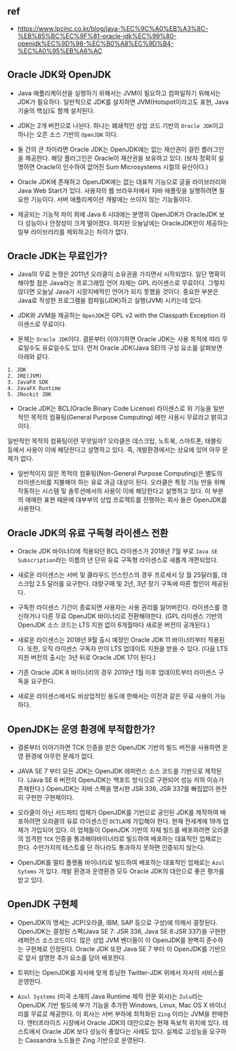## ref 

- https://www.lpcinc.co.kr/blog/java-%EC%9C%A0%EB%A3%8C-%EB%85%BC%EC%9F%81-oracle-jdk%EC%99%80-openjdk%EC%9D%98-%EC%B0%A8%EC%9D%B4-%EC%A0%95%EB%A6%AC


## Oracle JDK와 OpenJDK

- Java 애플리케이션을 실행하기 위해서는 JVM이 필요하고 컴파일하기 위해서는 JDK가 필요하다. 일반적으로 JDK를 설치하면 JVM(Hotspot이라고도 표현, Java 기술의 핵심)도 함께 설치된다.

- JDK는 2개 버전으로 나뉜다. 하나는 폐쇄적인 상업 코드 기반의 `Oracle JDK`이고 하나는 오픈 소스 기반의 `OpenJDK` 이다.

- 둘 간의 큰 차이라면 Oracle JDK는 OpenJDK에는 없는 재산권이 걸린 플러그인을 제공한다. 해당 플러그인은 Oracle이 재산권을 보유하고 있다. (보자 정확히 설명하면 Oracle이 인수하여 없어진 Sum Microsystems 시절의 유산이다.)

- Oracle JDK에 존재하고 OpenJDK에는 없는 대표적 기능으로 글꼴 라이브러리와 Java Web Start가 있다. 사용자의 웹 브라우저에서 자바 애플릿을 실행하려면 필요한 기능이다. 서버 애플리케이션 개발에는 쓰이지 않는 기능들이다.

- 제공되는 기능적 차이 외에 Java 6 시대에는 분명히 OpenJDK가 OracleJDK 보다 성능이나 안정성이 크게 떨어졌다. 하지만 오늘날에는 OracleJDK만이 제공하는 일부 라이브러리를 제외하고는 차이가 없다.

## Oracle JDK는 무료인가?

- Java의 무료 논쟁은 2011년 오라클이 소유권을 가지면서 시작되었다. 일단 명확히 해야할 점은 Java라는 프로그래밍 언어 자체는 GPL 라이센스로 무료이다. 그렇지 않다면 오늘날 Java가 시장지배적인 언어가 되지 못했을 것이다. 중요한 부분은 Java로 작성한 프로그램을 컴파일(JDK)하고 실행(JVM) 시키는데 있다.

- JDK와 JVM을 제공하는 `OpenJDK`은 GPL v2 with the Classpath Exception 라이센스로 무료이다.

- 문제는 `Oracle JDK`이다. 결론부터 이야기하면 Oracle JDK는 사용 목적에 따라 무료일수도 유료일수도 있다. 먼저 Oracle JDK(Java SE)의 구성 요소를 살펴보면 아래와 같다.

```
1. JDK 
2. JRE(JVM)
3. JavaFX SDK
4. JavaFX Runtime
5. JRockit JDK
```

- Oracle JDK는 BCL(Oracle Binary Code License) 라이센스로 위 기능을 일반적인 목적의 컴퓨팅(General Purpose Computing) 에만 사용시 무료라고 밝히고 이다.

일반적인 목적의 컴퓨팅이란 무엇일까? 오라클은 데스크탑, 노트북, 스마트폰, 태블릿 등에서 사용이 이에 해당한다고 설명하고 있다. 즉, 개발환경에서는 상요에 있어 아무 문제가 없다.

- 일반적이지 않은 목적의 컴퓨팅(Non-General Purpose Computing)은 별도의 라이센스비를 지불해야 하는 유료 과금 대상이 된다. 오라클은 특정 기능 만을 위해 작동하는 시스템 및 솔루션에서의 사용이 이에 해당한다고 설명하고 있다.
이 부분의 애매한 표현 때문에 대부부의 상업 프로젝트를 진행하는 회사 들은 OpenJDK를 사용한다.

## Oracle JDK의 유료 구독형 라이센스 전환

- Oracle JDK 바이너리에 적용되던 BCL 라이센스가 2018년 7월 부로 `Java SE Subscription`라는 이름의 년 단위 유료 구독형 라이센스로 새롭게 개편되었다.

- 새로운 라이센스는 서버 및 클라우드 인스턴스의 경우 프로세서 당 월 25달러를, 데스크탑 2.5 달러를 요구한다. 대량구매 및 2년, 3년 장기 구독에 따른 할인이 제공된다.

- 구독한 라이센스 기간이 종료되면 사용자는 사용 권리를 잃어버린다. 라이센스를 갱신하거나 다른 무료 OpenJDK 바이너리로 전환해야한다. (GPL 라이센스 기반의 OpenJDK 소스 코드는 LTS 지원 없이 6개월마다 새로운 버전이 공개된다.)

- 새로운 라이센스는 2018년 9월 출시 예정인 Oracle JDK 11 바이너리부터 적용된다. 또한, 오직 라이센스 구독자 만이 LTS 업데이트 지원을 받을 수 있다. (다음 LTS 지원 버전의 출시는 3년 뒤로 Oracle JDK 17이 된다.)

- 기존 Oracle JDK 8 바이너리의 경우 2019년 1월 이후 업데이트부터 라이센스 구독을 요구한다.

- 새로운 라이센스에서도 비상업적인 용도에 한해서는 이전과 같은 무료 사용이 가능하다.

## OpenJDK는 운영 환경에 부적합한가?

 - 결론부터 이야기하면 TCK 인증을 받은 OpenJDK 기반의 빌드 버전을 사용하면 운영 환경에 아무런 문제가 없다.

- JAVA SE 7 부터 모든 JDK는 OpenJDK 레퍼런스 소스 코드를 기반으로 제작된다. (Java SE 6 버전의 OpenJDK는 백포트 방식으로 구현되어 성능 저하 이슈가 존재한다.) OpenJDK는 자바 스펙을 명시한 JSR 336, JSR 337를 빠짐없이 완전히 구현한 구현체이다.

- 오라클이 아닌 서드파티 업체가 OpenJDK를 기반으로 공인된 JDK를 제작하여 배포하려면 오라클의 유료 라이센스인 `OCTLA`에 가입해야 한다. 현재 전세계에 19개 업체가 가입되어 있다.  이 업체들이 OpenJDK 기반의 자체 빌드를 배포하려면 오라클의 엄격한 `TCK` 인증을 통과해야바이너리로 빌드하여 배포하는 대표적인 업체로는 한다. 수만가지의 테스트를 단 하나라도 통과하지 못하면 인증되지 않는다.

- OpenJDK를 멀티 플랫폼 바이너리로 빌드하여 배포하는 대표적인 업체로는 `Azul Sytems` 가 있다. 개발 환경과 운영환경 모두 Oracle JDK의 대안으로 좋은 평가를 받고 있다.

## OpenJDK 구현체 

- OpenJDK의 명세는 JCP(오라클, IBM, SAP 등으로 구성)에 의해서 결정된다.
 OpenJDK는 결정된 스펙(Java SE 7: JSR 336, Java SE 8:JSR 337)을 구현한 레퍼런스 소스코드이다. 많은 상업 JVM 벤더들이 이 OpenJDK를 완벽히 준수하는 구현체로 인정된다. Oracle JDK 또한 Java SE 7 부터 이 OpenJDK를 기반으로 앞서 설명한 추가 요소를 담아 배포한다.

 - 트위터는 OpenJDK를 자사에 맞게 튜닝한 Twitter-JDK 위에서 자사의 서비스를 운영한다.

 - `Azul Systems` (미국 소재의 Java Runtime 제작 전문 회사)는 `Zulu`라는 OpenJDK 기반 빌드에 부가 기능을 추가한 Windows, Linux, Mac OS X 바이너리를 무료로 제공한다. 이 회사는 서버 부하에 최적화된 `Zing` 이라는 JVM을 판매한다. 엔터프라이즈 시장에서 Oracle JDK의 대안으로는 현재 독보적 위치에 있다. 테스트에서 Oracle JDK 보다 성능이 좋았다는 사례도 있다.  실제로 고성능을 요구하는 Cassandra 노드들은 Zing 기반으로 운영된다.
  